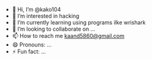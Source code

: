 - 👋 Hi, I’m @kako104
- 👀 I’m interested in hacking
- 🌱 I’m currently learning using programs ilke wrishark
- 💞️ I’m looking to collaborate on ...
- 📫 How to reach me kaand5860@gmail.com
- 😄 Pronouns: ...
- ⚡ Fun fact: ...

<!---
kako104/kako104 is a ✨ special ✨ repository because its `README.md` (this file) appears on your GitHub profile.
You can click the Preview link to take a look at your changes.
--->
